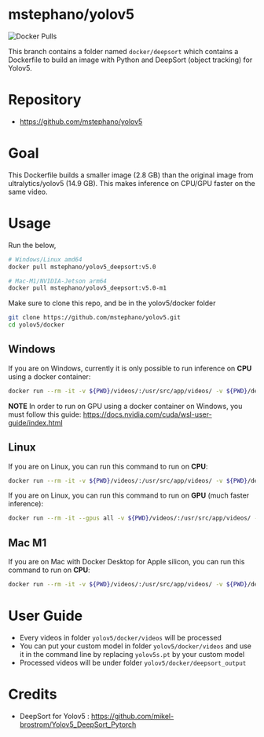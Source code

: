 # mstephano/yolov5

<img alt="Docker Pulls" src="https://img.shields.io/docker/pulls/mstephano/yolov5">

This branch contains a folder named `docker/deepsort` which contains a Dockerfile to build an image with Python and DeepSort (object tracking) for Yolov5.

# Repository
- https://github.com/mstephano/yolov5

# Goal

This Dockerfile builds a smaller image (2.8 GB) than the original image from ultralytics/yolov5 (14.9 GB). This makes inference on CPU/GPU faster on the same video.

# Usage

Run the below,

```bash
# Windows/Linux amd64
docker pull mstephano/yolov5_deepsort:v5.0

# Mac-M1/NVIDIA-Jetson arm64
docker pull mstephano/yolov5_deepsort:v5.0-m1
```

Make sure to clone this repo, and be in the yolov5/docker folder
```bash
git clone https://github.com/mstephano/yolov5.git
cd yolov5/docker
```

## Windows
If you are on Windows, currently it is only possible to run inference on **CPU** using a docker container:
```bash
docker run --rm -it -v ${PWD}/videos/:/usr/src/app/videos/ -v ${PWD}/deepsort_output/:/usr/src/app/inference/ mstephano/yolov5_deepsort:v5.0 /bin/bash -c "python track.py --source ./videos/ --yolo_weights ./videos/yolov5s.pt --save-vid"
```
**NOTE** In order to run on GPU using a docker container on Windows, you must follow this guide: https://docs.nvidia.com/cuda/wsl-user-guide/index.html

## Linux
If you are on Linux, you can run this command to run on **CPU**:
```bash
docker run --rm -it -v ${PWD}/videos/:/usr/src/app/videos/ -v ${PWD}/deepsort_output/:/usr/src/app/inference/ mstephano/yolov5_deepsort:v5.0 /bin/bash -c "python track.py --source ./videos/ --yolo_weights ./videos/yolov5s.pt --save-vid"
```

If you are on Linux, you can run this command to run on **GPU** (much faster inference):
```bash
docker run --rm -it --gpus all -v ${PWD}/videos/:/usr/src/app/videos/ -v ${PWD}/deepsort_output/:/usr/src/app/inference/ mstephano/yolov5_deepsort:v5.0 /bin/bash -c "python track.py --source ./videos/ --yolo_weights ./videos/yolov5s.pt --save-vid"
```

## Mac M1
If you are on Mac with Docker Desktop for Apple silicon, you can run this command to run on **CPU**:
```bash
docker run --rm -it -v ${PWD}/videos/:/usr/src/app/videos/ -v ${PWD}/deepsort_output/:/usr/src/app/inference/ mstephano/yolov5_deepsort:v5.0-m1 /bin/bash -c "python track.py --source ./videos/ --yolo_weights ./videos/yolov5s.pt --save-vid"
```

# User Guide
- Every videos in folder `yolov5/docker/videos` will be processed
- You can put your custom model in folder `yolov5/docker/videos` and use it in the command line by replacing `yolov5s.pt` by your custom model
- Processed videos will be under folder `yolov5/docker/deepsort_output`

# Credits
- DeepSort for Yolov5 : https://github.com/mikel-brostrom/Yolov5_DeepSort_Pytorch